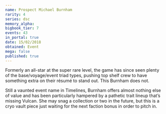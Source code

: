 ```yaml
---
name: Prospect Michael Burnham
rarity: 4
series: dsc
memory_alpha:
bigbook_tier: 7
events: 43
in_portal: true
date: 15/02/2018
obtained: Event
mega: false
published: true
---
```


Formerly an all-star at the super rare level, the game has since seen plenty of the base/voyage/event triad types, pushing top shelf crew to have something extra on their résumé to stand out. This Burnham does not.

Still a vaunted event name in Timelines, Burnham offers almost nothing else of value and has been particularly hampered by a pathetic trait lineup that’s missing Vulcan. She may snag a collection or two in the future, but this is a cryo vault piece just waiting for the next faction bonus in order to pitch in.
